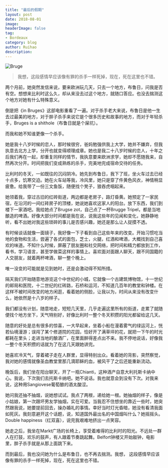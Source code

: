 ```yaml
---
title: "最后的假期"
layout: post
date: 2018-08-01
image: 
headerImage: false
tag:
- Bordeaux
category: blog
author: Ruihao
description: 
---
```


![Bruge](https://github.com/ruihqiu/ruihqiu.github.io/blob/master/assets/images/Bruge.jpg?raw=true)

<div class="breaker"></div>

> 我想，这段感情早应该像有罪的杀手一样死掉，现在，死在这里也不错。

<div class="breaker"></div>

两个月前，她突然发信来说，要来欧洲玩几天，只去一个地方，布鲁日，问我是否有空。想想来比利时这么久，却从来没去过这个地方，就随口答应。也没去揣测这个地方对她有什么特殊意义。

倒是把《in Bruges》这部电影重看了一遍。对于杀手老大来说，布鲁日是他一生去过最美的地方，对于胖子杀手来说它是个很多历史和故事的地方，而对于年轻杀手，Bruges is a shithole（布鲁日就是个屎坑）。

而我和她不知谁更像一个杀手。

她是我十八岁时候的恋人，那时候很穷，爸妈勉强供我上大学，她并不嫌弃，但我执意去北方上学，分开也就变得顺理成章。她也是我二十八岁时候的恋人，十年之后我们再在一起，却重复同样的情节，我执意要来欧洲求学，她却不愿随我来，自然再次分开。时间把我们变成熟练的杀手，完美地完成宿命交待的任务。

<div class="breaker"></div>

比利时的冬天，一如既往的沉闷阴冷。她先到布鲁日，我下了班，坐火车过去已经十点多，饥寒交迫。她在火车站等我，冷风里，她只是穿了件黄色风衣，神情稍显疲惫。给我带了一份三文鱼饭，随便找个凳子，狼吞虎咽起来。

她领着我，穿过古旧的红砖街道，两边都是老房子，路灯昏黄。她预定了一家民宿，在沿河的一间红砖房子的顶楼，她说她喜欢这家人的阳台。放下东西，我们到楼下一家酒吧。我给她点了Brugse zot，自己点了一杯Brugge Tripel，都是当地酿造的啤酒。好像大部分时间都是我在说，说我这些年的见闻和变化，她静静地听，看不出她对我这些琐碎的事儿是否感兴趣，她还是那么让人捉摸不透。

有时候谈话就像一面镜子，我好像一下子看到自己这些年来的改变。开始习惯吃当地的食物和生活，尝遍了各式的面包，芝士，火腿，红酒和啤酒，大概找到自己喜欢的味道。不知什么时候，屏蔽了朋友圈和社交网络，把时间和精力都放到工作，看书，学习语言，甚至学做菜这样的事情上。喜欢面对面跟人聊天，跟不同国籍的人交朋友，就着两杯啤酒，聊一整个晚上。

唯一没变的可能就是见到她时，还是会激动得不知所措。

隔天我们开始随意地游览这个中世纪的小城，它就像一个古建筑博物馆，十一世纪的邮局和医院，十二世纪的红砖路，石桥和运河，不知道几百年的教堂和钟楼。在这样不被时间改变的地方闲逛，看着她的侧脸，让我以为，时间从来没有改变什么，她依然是十八岁的样子。

我们都没有计划，随意地走，短短几天里，几乎走遍这里所有的街道，走累了就随便找个地方坐下，天气特别好，好像比利时一整个冬天积攒的阳光都留给这几天。

随意的好处是总有很多的惊喜，一大早起来，坐着小船在漫着雾气的绿运河上，恍若仙境漫游；误闯了某个修道院的花园，恰好开了满草坪的花，就把一下午的时光都耗在里头；走进当地的酿酒厂，在里面醉得差点出不来。我不停地说话，好像我一整个冬天积攒的话就为了在这几天跟她讲完。

她喜欢冷天气，穿着裙子走在人群里，显得特别出众。看着她的背影，突然察觉，我对她的感情就像圣血教堂里那几滴耶稣的血，被风干了之后还能重新流动。

晚饭后，我们坐在阳台聊天，开了一瓶Chianti，这种酒产自意大利托斯卡纳中心。我说，下次我们去托斯卡纳吧。她不说话。我也就意会到没有下次。对我来说，这种用Sangiovese葡萄酿的酒太酸涩。

她问我还抽不抽烟，说她想试试。我点了两根，递给她一根。她抽烟的样子，像是小姑娘，第一次跟坏男友学抽烟，实在可爱。当我忍不住想坐的靠近一些时，她突然跟我说，她要提前回去，操办婚礼的事情。幸好当时灯光昏暗，她没有看清我面如死灰。我刻意避开这个话题，说，知道国外最出名的中国烟叫什么？她摇摇头。Double happiness（红双喜），说完我艰难地挤出一点笑容。

<div class="breaker"></div>

她走之后，我坐在Markt广场的长椅上，享受着难得的比利时的阳光。不远处一群人在打鼓，欢乐的鼓声，有人跟着节奏跳起舞。Belfort钟楼又开始敲钟，电影里，胖子杀手就是从那上面跳下来。

而到最后，我也没问她为什么是布鲁日，也不再去揣测。我想， 这段感情早应该像有罪的杀手一样死掉，现在，死在这里也不错。

<div class="breaker"></div>